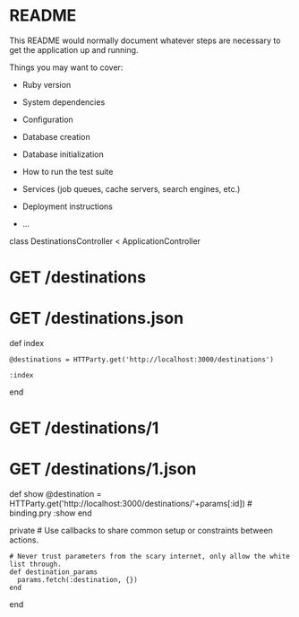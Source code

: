 # README

This README would normally document whatever steps are necessary to get the
application up and running.

Things you may want to cover:

* Ruby version

* System dependencies

* Configuration

* Database creation

* Database initialization

* How to run the test suite

* Services (job queues, cache servers, search engines, etc.)

* Deployment instructions

* ...


class DestinationsController < ApplicationController


  # GET /destinations
  # GET /destinations.json
  def index

    @destinations = HTTParty.get('http://localhost:3000/destinations')

    :index
  end

  # GET /destinations/1
  # GET /destinations/1.json
  def show
    @destination = HTTParty.get('http://localhost:3000/destinations/'+params[:id])
    # binding.pry
    :show
  end

  private
    # Use callbacks to share common setup or constraints between actions.


    # Never trust parameters from the scary internet, only allow the white list through.
    def destination_params
      params.fetch(:destination, {})
    end
end
